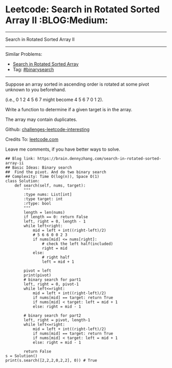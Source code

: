 # Leetcode: Search in Rotated Sorted Array II     :BLOG:Medium:


---

Search in Rotated Sorted Array II  

---

Similar Problems:  
-   [Search in Rotated Sorted Array](https://brain.dennyzhang.com/search-in-rotated-sorted-array)
-   Tag: [#binarysearch](https://brain.dennyzhang.com/tag/binarysearch)

---

Suppose an array sorted in ascending order is rotated at some pivot unknown to you beforehand.  

(i.e., 0 1 2 4 5 6 7 might become 4 5 6 7 0 1 2).  

Write a function to determine if a given target is in the array.  

The array may contain duplicates.  

Github: [challenges-leetcode-interesting](https://github.com/DennyZhang/challenges-leetcode-interesting/tree/master/search-in-rotated-sorted-array-ii)  

Credits To: [leetcode.com](https://leetcode.com/problems/search-in-rotated-sorted-array-ii/description/)  

Leave me comments, if you have better ways to solve.  

    ## Blog link: https://brain.dennyzhang.com/search-in-rotated-sorted-array-ii
    ## Basic Ideas: Binary search
    ##  Find the pivot. And do two binary search
    ## Complexity: Time O(log(n)), Space O(1)
    class Solution:
        def search(self, nums, target):
            """
            :type nums: List[int]
            :type target: int
            :rtype: bool
            """
            length = len(nums)
            if length == 0: return False
            left, right = 0, length - 1
            while left<right:
                mid = left + int((right-left)/2)
                # 5 6 6 0 0 2 3
                if nums[mid] <= nums[right]:
                    # check the left half(included)
                    right = mid
                else:
                    # right half
                    left = mid + 1
    
            pivot = left
            print(pivot)
            # binary search for part1
            left, right = 0, pivot-1
            while left<=right:
                mid = left + int((right-left)/2)
                if nums[mid] == target: return True
                if nums[mid] < target: left = mid + 1
                else: right = mid - 1
    
            # binary search for part2
            left, right = pivot, length-1
            while left<=right:
                mid = left + int((right-left)/2)
                if nums[mid] == target: return True
                if nums[mid] < target: left = mid + 1
                else: right = mid - 1
    
            return False
    s = Solution()
    print(s.search([2,2,2,0,2,2], 0)) # True